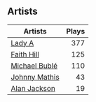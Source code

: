 ## Artists
Artists | Plays 
----- | -----: 
[Lady A](/artists/lady-a-33498) | 377
[Faith Hill](/artists/faith-hill-58019) | 125
[Michael Bublé](/artists/michael-buble-58319) | 110
[Johnny Mathis](/artists/johnny-mathis-14581) | 43
[Alan Jackson](/artists/alan-jackson-69978) | 19

